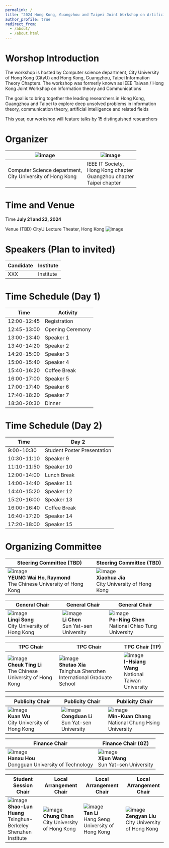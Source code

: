 ```yaml
---
permalink: /
title: "2024 Hong Kong, Guangzhou and Taipei Joint Workshop on Artificial Intelligence, Communications and Information Theory"
author_profile: true
redirect_from: 
  - /about/
  - /about.html
---
```


Worshop Introduction
======
The workshop is hosted by Computer science department, City University of Hong Kong (CityU) and Hong Kong, Guangzhou, Taipei Information Theory Chapters. The workshop was formerly known as IEEE Taiwan / Hong Kong Joint Workshop on Information theory and Communications

The goal is to bring together the leading researchers in Hong Kong, Guangzhou and Taipei to explore deep unsolved problems in information theory,  communication theory, artificial intelligence and related fields

This year, our workshop will feature talks by 15 distinguished researchers 


Organizer
======
|![image](https://github.com/HKGZTP/HKGZTP.github.io/assets/167737479/719104db-b794-4fad-a0d6-9bbdf4493a4e)| ![image](https://github.com/HKGZTP/HKGZTP.github.io/assets/167737479/1e62b191-ea98-42dd-acad-d0af080fed51) |
|------------------------------------------------------------------------------------------------------------|------------------------------------------------------------------------------------------------------------|
| Computer Science department, <br> City University of Hong Kong                                               | IEEE IT Society, <br> Hong Kong chapter <br> Guangzhou chapter <br> Taipei chapter                           |


Time and Venue
======
Time
**July 21 and 22, 2024**

Venue (TBD)
CityU Lecture Theater, Hong Kong
![image](https://github.com/HKGZTP/HKGZTP.github.io/assets/167737479/6d2ee4ec-2412-4e2c-a8ff-6e328fdf5258)


Speakers (Plan to invited)
======

| Candidate                | Institute                                       |
|--------------------------|-------------------------------------------------|
| XXX                      | Institute                                       |


Time Schedule (Day 1)
======

| Time         | Activity              |
|--------------|-----------------------|
| 12:00-12:45  | Registration          |
| 12:45-13:00  | Opening Ceremony      |
| 13:00-13:40  | Speaker 1             |
| 13:40-14:20  | Speaker 2             |
| 14:20-15:00  | Speaker 3             |
| 15:00-15:40  | Speaker 4             |
| 15:40-16:20  | Coffee Break          |
| 16:00-17:00  | Speaker 5             |
| 17:00-17:40  | Speaker 6             |
| 17:40-18:20  | Speaker 7             |
| 18:30-20:30  | Dinner                |


Time Schedule (Day 2)
======

| Time         | Day 2                      |
|--------------|----------------------------|
| 9:00-10:30   | Student Poster Presentation|
| 10:30-11:10  | Speaker 9                  |
| 11:10-11:50  | Speaker 10                 |
| 12:00-14:00  | Lunch Break                |
| 14:00-14:40  | Speaker 11                 |
| 14:40-15:20  | Speaker 12                 |
| 15:20-16:00  | Speaker 13                 |
| 16:00-16:40  | Coffee Break               |
| 16:40-17:20  | Speaker 14                 |
| 17:20-18:00  | Speaker 15                 |



Organizing Committee
======

| Steering Committee (TBD) | Steering Committee (TBD) |
|--------------------------|--------------------------|
| ![image](https://github.com/HKGZTP/HKGZTP.github.io/assets/167737479/99bfc105-53b5-4a35-b868-331037d24780) <br> **YEUNG Wai Ho, Raymond** <br> The Chinese University of Hong Kong | ![image](https://github.com/HKGZTP/HKGZTP.github.io/assets/167737479/cc62a05e-7cf9-4dc1-abdb-f20781c31bcd) <br> **Xiaohua Jia** <br> City University of Hong Kong |


| General Chair | General Chair | General Chair |
|---------------|---------------|---------------|
| ![image](https://github.com/HKGZTP/HKGZTP.github.io/assets/167737479/318d192e-55ed-4d52-8721-9fbec59790b8) <br> **Linqi Song** <br> City University of Hong Kong | ![image](https://github.com/HKGZTP/HKGZTP.github.io/assets/167737479/3dcf8cbd-215d-4fd1-ae28-8a9193000326) <br> **Li Chen** <br> Sun Yat-sen University | ![image](https://github.com/HKGZTP/HKGZTP.github.io/assets/167737479/7e8fc271-0f61-4a1c-855a-f6fde14ef401) <br> **Po-Ning Chen** <br> National Chiao Tung University |


| TPC Chair | TPC Chair | TPC Chair (TP) |
|-----------|-----------|----------------|
| ![image](https://github.com/HKGZTP/HKGZTP.github.io/assets/167737479/691bfc85-c268-4484-9fb1-0d7aff4cedd9) <br> **Cheuk Ting Li** <br> The Chinese University of Hong Kong | ![image](https://github.com/HKGZTP/HKGZTP.github.io/assets/167737479/b58b48a5-6a7f-41c3-889d-e13036d56572) <br> **Shutao Xia** <br> Tsinghua Shenzhen International Graduate School | ![image](https://github.com/HKGZTP/HKGZTP.github.io/assets/167737479/8b9f2761-a0f2-4168-906c-e1f722121275) <br> **I-Hsiang Wang** <br> National Taiwan University |


| Publicity Chair | Publicity Chair | Publicity Chair |
|-----------------|-----------------|-----------------|
| ![image](https://github.com/HKGZTP/HKGZTP.github.io/assets/167737479/4f4c6700-ff33-489d-9f9b-bb89df80ed06) <br> **Kuan Wu** <br> City University of Hong Kong | ![image](https://github.com/HKGZTP/HKGZTP.github.io/assets/167737479/31c4ed14-f6ed-4b64-9a49-754705909816) <br> **Congduan Li** <br> Sun Yat-sen University | ![image](https://github.com/HKGZTP/HKGZTP.github.io/assets/167737479/269bce36-0ea9-4758-8a50-2901ae5b95a7) <br> **Min-Kuan Chang** <br> National Chung Hsing University |


| Finance Chair | Finance Chair (GZ) |
|---------------|--------------------|
| ![image](https://github.com/HKGZTP/HKGZTP.github.io/assets/167737479/77160db4-85c3-4e6a-923a-061d238818d7) <br> **Hanxu Hou** <br> Dongguan University of Technology | ![image](https://github.com/HKGZTP/HKGZTP.github.io/assets/167737479/9fbf03e0-de48-400e-af71-265505727bd6) <br> **Xijun Wang** <br> Sun Yat-sen University |


| Student Session Chair | Local Arrangement Chair | Local Arrangement Chair | Local Arrangement Chair |
|-----------------------|-------------------------|-------------------------|-------------------------|
| ![image](https://github.com/HKGZTP/HKGZTP.github.io/assets/167737479/6d1a57b4-4544-4588-8a80-515cafa6a565) <br> **Shao-Lun Huang** <br> Tsinghua-Berkeley Shenzhen Institute | ![image](https://github.com/HKGZTP/HKGZTP.github.io/assets/167737479/f3f6f1b7-d14e-4686-bfc2-a9b3c133a3e2) <br> **Chung Chan** <br> City University of Hong Kong | ![image](https://github.com/HKGZTP/HKGZTP.github.io/assets/167737479/d13f018b-9f7e-4091-9449-ab8c82528f82) <br> **Tan Li** <br> Hang Seng University of Hong Kong | ![image](https://github.com/HKGZTP/HKGZTP.github.io/assets/167737479/b9a880df-8b68-49ea-b535-f8125badd0b4) <br> **Zengyan Liu** <br> City University of Hong Kong |











